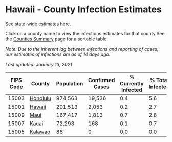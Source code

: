 # Hawaii - County Infection Estimates

See state-wide estimates [here](/infections/us-hi).

Click on a county name to view the infections estimates for that county.See the [Counties Summary](/infections/summary-counties) page for a sortable table.

*Note: Due to the inherent lag between infections and reporting of cases, our estimates of infections are as of 14 days ago.*

*Last updated: January 13, 2021*

|   FIPS Code |               County |   Population |   Confirmed Cases |   % Currently Infected |   % Total Infected |
|-------------|----------------------|--------------|-------------------|------------------------|--------------------|
|       15003 | [Honolulu](honolulu) |      974,563 |            19,536 |                    0.4 |                5.6 |
|       15001 |     [Hawaii](hawaii) |      201,513 |             2,053 |                    0.2 |                2.7 |
|       15009 |         [Maui](maui) |      167,417 |             1,813 |                    0.7 |                2.8 |
|       15007 |       [Kauai](kauai) |       72,293 |               168 |                    0.1 |                0.7 |
|       15005 |   [Kalawao](kalawao) |           86 |                 0 |                    0.0 |                0.0 |